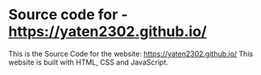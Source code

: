 # Source code for - https://yaten2302.github.io/

This is the Source Code for the website: https://yaten2302.github.io/
This website is built with HTML, CSS and JavaScript.